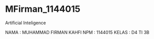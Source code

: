 # MFirman_1144015
Artificial Inteligence

NAMA : MUHAMMAD FIRMAN KAHFI
NPM : 1144015
KELAS : D4 TI 3B
